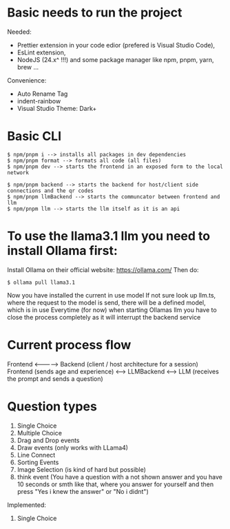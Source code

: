 # Basic needs to run the project

Needed:

- Prettier extension in your code edior (prefered is Visual Studio Code),
- EsLint extension,
- NodeJS (24.x^ !!!) and some package manager like npm, pnpm, yarn, brew ...

Convenience:

- Auto Rename Tag <JUN HANi>
- indent-rainbow
- Visual Studio Theme: Dark+

# Basic CLI

```batch
$ npm/pnpm i --> installs all packages in dev dependencies
$ npm/pnpm format --> formats all code (all files)
$ npm/pnpm dev --> starts the frontend in an exposed form to the local network

$ npm/pnpm backend --> starts the backend for host/client side connections and the qr codes
$ npm/pnpm llmBackend --> starts the communcator between frontend and llm
$ npm/pnpm llm --> starts the llm itself as it is an api
```

# To use the llama3.1 llm you need to install Ollama first:

Install Ollama on their official website: https://ollama.com/
Then do:

```batch
$ ollama pull llama3.1
```

Now you have installed the current in use model
If not sure look up llm.ts, where the request to the model is send, there will be a defined model, which is in use
Everytime (for now) when starting Ollamas llm you have to close the process completely as it will interrupt the backend service

# Current process flow

Frontend <-----> Backend (client / host architecture for a session)  
Frontend (sends age and experience) <--> LLMBackend <--> LLM (receives the prompt and sends a question)

# Question types

1. Single Choice
2. Multiple Choice
3. Drag and Drop events
4. Draw events (only works with LLama4)
5. Line Connect
6. Sorting Events
7. Image Selection (is kind of hard but possible)
8. think event (You have a question with a not shown answer and you have 10 seconds or smth like that, where you answer for yourself and then press "Yes i knew the answer" or "No i didnt")

Implemented:

1. Single Choice
